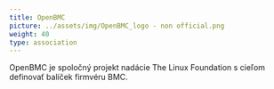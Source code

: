 ```yaml
---
title: OpenBMC
picture: ../assets/img/OpenBMC_logo - non official.png
weight: 40
type: association
---
```


OpenBMC je spoločný projekt nadácie The Linux Foundation s cieľom definovať balíček firmvéru BMC.
